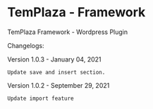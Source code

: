 # TemPlaza - Framework
 TemPlaza Framework - Wordpress Plugin

Changelogs:

Version 1.0.3 - January 04, 2021
    
    Update save and insert section.

Version 1.0.2 - September 29, 2021
    
    Update import feature
